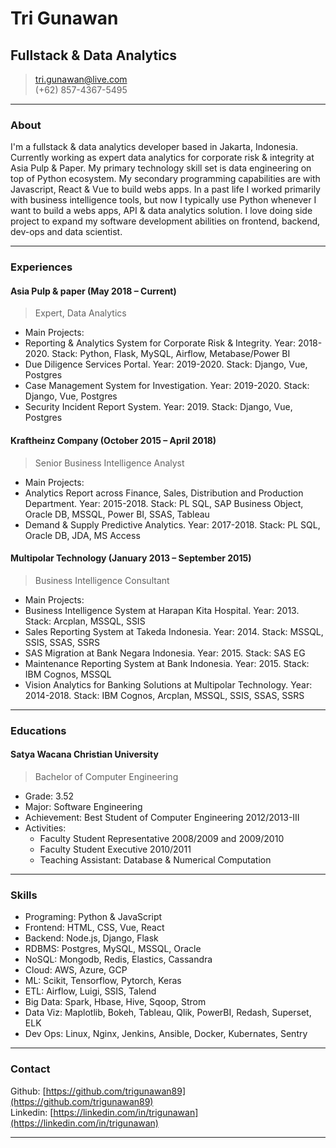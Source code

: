 # Tri Gunawan
## Fullstack & Data Analytics

> [tri.gunawan@live.com](tri.gunawan@live.com)  
> (+62) 857-4367-5495

------

### About

I'm a fullstack & data analytics developer based in Jakarta, Indonesia. Currently working as expert data analytics for corporate risk & integrity at Asia Pulp & Paper. My primary technology skill set is data engineering on top of Python ecosystem. My secondary programming capabilities are with Javascript, React & Vue to build webs apps. In a past life I worked primarily with business intelligence tools, but now I typically use Python whenever I want to build a webs apps, API & data analytics solution. I love doing side project to expand my software development abilities on frontend, backend, dev-ops and data scientist.
                 

------

### Experiences

#### Asia Pulp & paper (May 2018 – Current)
> Expert, Data Analytics
* Main Projects:
* Reporting & Analytics System for Corporate Risk & Integrity. Year: 2018-2020. Stack: Python, Flask, MySQL, Airflow, Metabase/Power BI
* Due Diligence Services Portal. Year: 2019-2020. Stack: Django, Vue, Postgres
* Case Management System for Investigation. Year: 2019-2020. Stack: Django, Vue, Postgres
* Security Incident Report System. Year: 2019. Stack: Django, Vue, Postgres

#### Kraftheinz Company (October 2015 – April 2018)
> Senior Business Intelligence Analyst
* Main Projects:
* Analytics Report across Finance, Sales, Distribution and Production Department. Year: 2015-2018. Stack: PL SQL, SAP Business Object, Oracle DB, MSSQL, Power BI, SSAS, Tableau  
* Demand & Supply Predictive Analytics. Year: 2017-2018. Stack: PL SQL, Oracle DB, JDA, MS Access


#### Multipolar Technology (January 2013 – September 2015)
> Business Intelligence Consultant
* Main Projects:
* Business Intelligence System at Harapan Kita Hospital. Year: 2013. Stack: Arcplan, MSSQL, SSIS
* Sales Reporting System at Takeda Indonesia. Year: 2014. Stack: MSSQL, SSIS, SSAS, SSRS 
* SAS Migration at Bank Negara Indonesia. Year: 2015. Stack: SAS EG
* Maintenance Reporting System at Bank Indonesia. Year: 2015. Stack: IBM Cognos, MSSQL
* Vision Analytics for Banking Solutions at Multipolar Technology. Year: 2014-2018. Stack: IBM Cognos, Arcplan, MSSQL, SSIS, SSAS, SSRS


-------

### Educations 

#### Satya Wacana Christian University
> Bachelor of Computer Engineering
* Grade: 3.52
* Major: Software Engineering
* Achievement: Best Student of Computer Engineering 2012/2013-III
* Activities:
  * Faculty Student Representative 2008/2009 and 2009/2010
  * Faculty Student Executive 2010/2011
  * Teaching Assistant: Database & Numerical Computation

-------

### Skills 
* Programing: Python & JavaScript
* Frontend: HTML, CSS, Vue, React
* Backend: Node.js, Django, Flask
* RDBMS: Postgres, MySQL, MSSQL, Oracle
* NoSQL: Mongodb, Redis, Elastics, Cassandra
* Cloud: AWS, Azure, GCP
* ML: Scikit, Tensorflow, Pytorch, Keras
* ETL: Airflow, Luigi, SSIS, Talend      
* Big Data: Spark, Hbase, Hive, Sqoop, Strom   
* Data Viz: Maplotlib, Bokeh, Tableau, Qlik, PowerBI, Redash, Superset, ELK 
* Dev Ops: Linux, Nginx, Jenkins, Ansible, Docker, Kubernates, Sentry  

------

### Contact 

Github: [https://github.com/trigunawan89](https://github.com/trigunawan89)  
Linkedin: [https://linkedin.com/in/trigunawan](https://linkedin.com/in/trigunawan)

------
